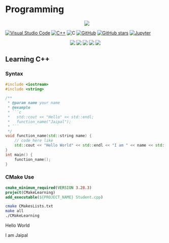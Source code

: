 # Programming

<p align="center">
    <img src="https://github-readme-stats-eight-theta.vercel.app/api/top-langs/?username=BhJaipal&layout=compact&langs_count=16&background=black&theme=dark" style="margin-left:10px" alt=" " />
</p>

[![Visual Studio Code](https://img.shields.io/badge/VS_Code-007ACC?logo=visual%20studio%20code&logoColor=3f3f8f)](https://code.visualstudio.com)
[![C++](https://img.shields.io/badge/C++-ff9?logo=cplusplus&logoColor=05f)](https://cplusplus.com/)
![C](https://img.shields.io/badge/C-ff9?logo=c&logoColor=05f)
[![GitHub](https://badgen.net/badge/icon/github?icon=github&label&color=black)](https://github.com)
[![GitHub stars](https://img.shields.io/github/stars/BhJaipal/Programming.svg?style=plastic&label=Star&maxAge=2592000)](https://github.com/BhJaipal/Programming)
[![Jupyter](https://img.shields.io/badge/Jupyter-fff?logo=jupyter)](https://cplusplus.com/)

<p align="center">
    <img src="https://img.shields.io/github/last-commit/BhJaipal/Programming?color=purple&style=plastic">
    <img src="https://img.shields.io/github/contributors/BhJaipal/Programming?color=blue&style=plastic">
    <img src="https://img.shields.io/badge/Made%20with-C++-1f425f.svg">
    <img src="https://img.shields.io/badge/C++-%2300599C.svg?style=for-the-badge&logo=c%2B%2B&logoColor=white&style=plastic">
   <img src="https://img.shields.io/badge/C-%2300599C.svg?style=for-the-badge&logo=c&logoColor=white&style=plastic">
</p>

## Learning C++

### Syntax

````cpp
#include <iostream>
#include <string>

/**
 * @param name your name
 * @example
 * ```c
 *   std::cout << "Hello" << std::endl;
 *   function_name("Jaipal");
 * ```
 */
void function_name(std::string name) {
    // code here like
    std::cout << "Hello World" << std::endl << "I am " << name << std::endl;
}
int main() {
    function_name();
}
````

### CMake Use

```cmake
cmake_minimum_required(VERSION 3.28.3)
project(CMakeLearning)
add_executable(${PROJECT_NAME} Student.cpp)
```

```bash
cmake CMakesLists.txt
make all
./CMakeLearning
```

Hello World

I am Jaipal
